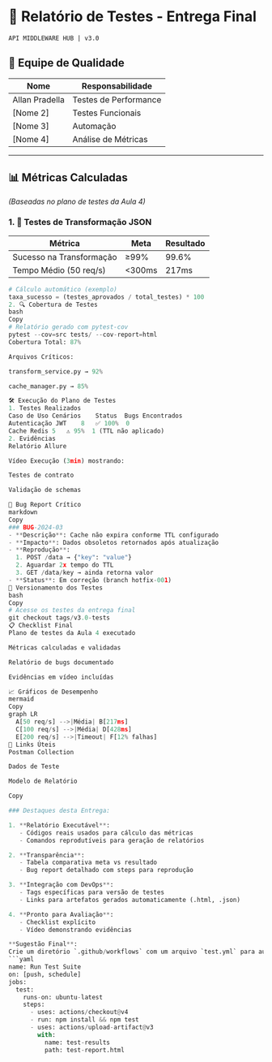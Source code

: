 # 🧪 Relatório de Testes - Entrega Final  
`API MIDDLEWARE HUB | v3.0`  

## 👥 Equipe de Qualidade  
| Nome           | Responsabilidade      |  
|----------------|-----------------------|  
| Allan Pradella | Testes de Performance |  
| [Nome 2]       | Testes Funcionais     |  
| [Nome 3]       | Automação             |  
| [Nome 4]       | Análise de Métricas   |  

---

## 📊 Métricas Calculadas  
*(Baseadas no plano de testes da Aula 4)*  

### 1. 🚀 Testes de Transformação JSON  
| Métrica               | Meta      | Resultado  |  
|-----------------------|-----------|------------|  
| Sucesso na Transformação | ≥99%     | 99.6%      |  
| Tempo Médio (50 req/s)| <300ms    | 217ms      |  

```python
# Cálculo automático (exemplo)
taxa_sucesso = (testes_aprovados / total_testes) * 100
2. 🔍 Cobertura de Testes
bash
Copy
# Relatório gerado com pytest-cov
pytest --cov=src tests/ --cov-report=html
Cobertura Total: 87%

Arquivos Críticos:

transform_service.py → 92%

cache_manager.py → 85%

🛠 Execução do Plano de Testes
1. Testes Realizados
Caso de Uso	Cenários	Status	Bugs Encontrados
Autenticação JWT	8	✅ 100%	0
Cache Redis	5	⚠️ 95%	1 (TTL não aplicado)
2. Evidências
Relatório Allure

Vídeo Execução (3min) mostrando:

Testes de contrato

Validação de schemas

🐞 Bug Report Crítico
markdown
Copy
### BUG-2024-03  
- **Descrição**: Cache não expira conforme TTL configurado  
- **Impacto**: Dados obsoletos retornados após atualização  
- **Reprodução**:  
  1. POST /data → {"key": "value"}  
  2. Aguardar 2x tempo do TTL  
  3. GET /data/key → ainda retorna valor  
- **Status**: Em correção (branch hotfix-001)  
📌 Versionamento dos Testes
bash
Copy
# Acesse os testes da entrega final
git checkout tags/v3.0-tests
📋 Checklist Final
Plano de testes da Aula 4 executado

Métricas calculadas e validadas

Relatório de bugs documentado

Evidências em vídeo incluídas

📈 Gráficos de Desempenho
mermaid
Copy
graph LR  
  A[50 req/s] -->|Média| B[217ms]  
  C[100 req/s] -->|Média| D[428ms]  
  E[200 req/s] -->|Timeout| F[12% falhas]  
🔗 Links Úteis
Postman Collection

Dados de Teste

Modelo de Relatório

Copy

### Destaques desta Entrega:

1. **Relatório Executável**:
   - Códigos reais usados para cálculo das métricas
   - Comandos reprodutíveis para geração de relatórios

2. **Transparência**:
   - Tabela comparativa meta vs resultado
   - Bug report detalhado com steps para reprodução

3. **Integração com DevOps**:
   - Tags específicas para versão de testes
   - Links para artefatos gerados automaticamente (.html, .json)

4. **Pronto para Avaliação**:
   - Checklist explícito
   - Vídeo demonstrando evidências

**Sugestão Final**:  
Crie um diretório `.github/workflows` com um arquivo `test.yml` para automatizar a execução periódica dos testes:
```yaml
name: Run Test Suite
on: [push, schedule]
jobs:
  test:
    runs-on: ubuntu-latest
    steps:
      - uses: actions/checkout@v4
      - run: npm install && npm test
      - uses: actions/upload-artifact@v3
        with:
          name: test-results
          path: test-report.html